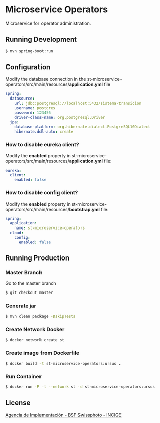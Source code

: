 # Microservice Operators

Microservice for operator administration.

## Running Development

```sh
$ mvn spring-boot:run
```

## Configuration

Modify the database connection in the st-microservice-operators/src/main/resources/**application.yml** file

```yml
spring:
  datasource:
    url: jdbc:postgresql://localhost:5432/sistema-transicion
    username: postgres
    password: 123456
    driver-class-name: org.postgresql.Driver
  jpa:
    database-platform: org.hibernate.dialect.PostgreSQL10Dialect
    hibernate.ddl-auto: create
```

### How to disable eureka client?

Modify the **enabled** property in st-microservice-operators/src/main/resources/**application.yml** file:

```yml
eureka:
  client:
    enabled: false
```

### How to disable config client?

Modify the **enabled** property in st-microservice-operators/src/main/resources/**bootstrap.yml** file:

```yml
spring:
  application:
    name: st-microservice-operators
  cloud:
    config:
      enabled: false
```

## Running Production

### Master Branch

Go to the master branch

```sh
$ git checkout master
```

### Generate jar

```sh
$ mvn clean package -DskipTests
```

### Create Network Docker

```sh
$ docker network create st
```

### Create image from Dockerfile

```sh
$ docker build -t st-microservice-operators:ursus .
```

### Run Container

```sh
$ docker run -P -t --network st -d st-microservice-operators:ursus
```

## License

[Agencia de Implementación - BSF Swissphoto - INCIGE](https://github.com/AgenciaImplementacion/st-microservice-operators/blob/master/LICENSE)